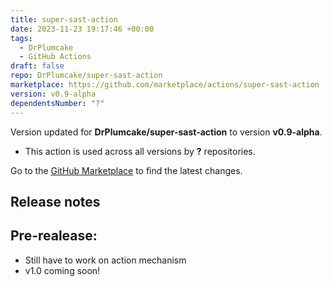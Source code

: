 ```yaml
---
title: super-sast-action
date: 2023-11-23 19:17:46 +00:00
tags:
  - DrPlumcake
  - GitHub Actions
draft: false
repo: DrPlumcake/super-sast-action
marketplace: https://github.com/marketplace/actions/super-sast-action
version: v0.9-alpha
dependentsNumber: "?"
---
```



Version updated for **DrPlumcake/super-sast-action** to version **v0.9-alpha**.
- This action is used across all versions by **?** repositories.

Go to the [GitHub Marketplace](https://github.com/marketplace/actions/super-sast-action) to find the latest changes.

## Release notes

## Pre-realease:
- Still have to work on action mechanism
- v1.0 coming soon!
